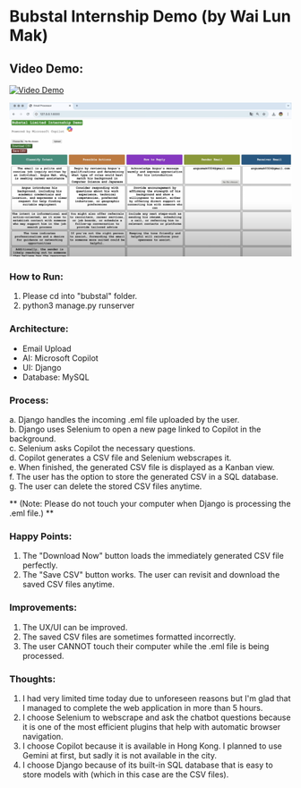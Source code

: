 # Bubstal Internship Demo (by Wai Lun Mak)

## Video Demo:

[![Video Demo](https://cdn-icons-png.flaticon.com/256/1384/1384060.png)](https://youtu.be/JVElO35-eIY)

[![Video Demo](./Youtube_Video.png)](https://youtu.be/JVElO35-eIY)

### How to Run:
1. Please cd into "bubstal" folder.
2. python3 manage.py runserver 


### Architecture:
- Email Upload 
- AI: Microsoft Copilot 
- UI: Django
- Database: MySQL 


### Process: 
a. Django handles the incoming .eml file uploaded by the user. <br />
b. Django uses Selenium to open a new page linked to Copilot in the background. <br />
c. Selenium asks Copilot the necessary questions. <br />
d. Copilot generates a CSV file and Selenium webscrapes it. <br />
e. When finished, the generated CSV file is displayed as a Kanban view. <br />
f. The user has the option to store the generated CSV in a SQL database. <br />
g. The user can delete the stored CSV files anytime. <br />

** (Note: Please do not touch your computer when Django is processing the .eml file.) **


### Happy Points:
1. The "Download Now" button loads the immediately generated CSV file perfectly. 
2. The "Save CSV" button works. The user can revisit and download the saved CSV files anytime.


### Improvements:
1. The UX/UI can be improved. 
2. The saved CSV files are sometimes formatted incorrectly. 
3. The user CANNOT touch their computer while the .eml file is being processed. 


### Thoughts:
1. I had very limited time today due to unforeseen reasons but I'm glad that I managed to complete the web application in more than 5 hours. 
2. I choose Selenium to webscrape and ask the chatbot questions because it is one of the most efficient plugins that help with automatic browser navigation. 
3. I choose Copilot because it is available in Hong Kong. I planned to use Gemini at first, but sadly it is not available in the city. 
4. I choose Django because of its built-in SQL database that is easy to store models with (which in this case are the CSV files). 
